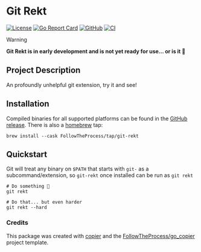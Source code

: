 # Git Rekt

[![License](https://img.shields.io/github/license/FollowTheProcess/git-rekt)](https://github.com/FollowTheProcess/git-rekt)
[![Go Report Card](https://goreportcard.com/badge/github.com/FollowTheProcess/git-rekt)](https://goreportcard.com/report/github.com/FollowTheProcess/git-rekt)
[![GitHub](https://img.shields.io/github/v/release/FollowTheProcess/git-rekt?logo=github&sort=semver)](https://github.com/FollowTheProcess/git-rekt)
[![CI](https://github.com/FollowTheProcess/git-rekt/workflows/CI/badge.svg)](https://github.com/FollowTheProcess/git-rekt/actions?query=workflow%3ACI)

> [!WARNING]
> **Git Rekt is in early development and is not yet ready for use... or is it 👀**

## Project Description

An profoundly unhelpful git extension, try it and see!

## Installation

Compiled binaries for all supported platforms can be found in the [GitHub release]. There is also a [homebrew] tap:

```shell
brew install --cask FollowTheProcess/tap/git-rekt
```

## Quickstart

Git will treat any binary on `$PATH` that starts with `git-` as a subcommand/extension, so `git-rekt` once installed can be run as `git rekt`

```shell
# Do something 👀
git rekt

# Do that... but even harder
git rekt --hard
```

### Credits

This package was created with [copier] and the [FollowTheProcess/go_copier] project template.

[copier]: https://copier.readthedocs.io/en/stable/
[FollowTheProcess/go_copier]: https://github.com/FollowTheProcess/go_copier
[GitHub release]: https://github.com/FollowTheProcess/git-rekt/releases
[homebrew]: https://brew.sh
